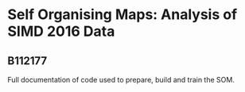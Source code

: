 # Self Organising Maps: Analysis of SIMD 2016 Data
## B112177

Full documentation of code used to prepare, build and train the SOM.
